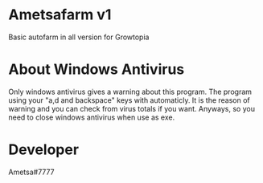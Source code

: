 # Ametsafarm v1
Basic autofarm in all version for Growtopia

# About Windows Antivirus
Only windows antivirus gives a warning about this program. The program using your "a,d and backspace" keys with automaticly.
It is the reason of warning and you can check from virus totals if you want. Anyways, so you need to close windows antivirus when use as exe.

# Developer
Ametsa#7777



